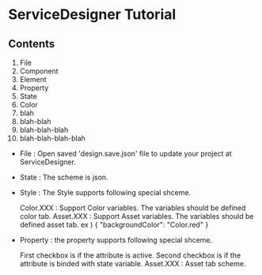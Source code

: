 # ServiceDesigner Tutorial
## Contents
1. File
1. Component
1. Element
1. Property
1. State
1. Color
1. blah
1. blah-blah
1. blah-blah-blah
1. blah-blah-blah-blah

- File : Open saved 'design.save.json' file to update your project at ServiceDesigner.
- State : The scheme is json.
- Style : The Style supports following special shceme.

  Color.XXX : Support Color variables. The variables should be defined color tab.
  Asset.XXX : Support Asset variables. The variables should be defined asset tab.
  ex ) { "backgroundColor": "Color.red" }

- Property : the property supports following special shceme.

  First checkbox is if the attribute is active.
  Second checkbox is if the attribute is binded with state variable.
  Asset.XXX : Asset tab scheme.